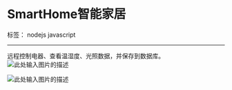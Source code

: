 # SmartHome智能家居

标签： nodejs javascript 

---

远程控制电器、查看温湿度、光照数据，并保存到数据库。
![此处输入图片的描述][1]


![此处输入图片的描述][2]


[1]: https://github.com/superchenney/smartHome/blob/master/%E6%95%88%E6%9E%9C%E5%9B%BE/zhukuangjia.png?raw=true
[2]: https://github.com/superchenney/smartHome/blob/master/%E6%95%88%E6%9E%9C%E5%9B%BE/app1.png?raw=true
